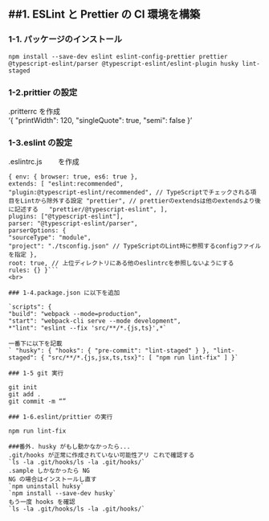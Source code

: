 ## ##1. ESLint と Prettier の CI 環境を構築  

### 1-1. パッケージのインストール  
```npm install --save-dev eslint eslint-config-prettier prettier @typescript-eslint/parser @typescript-eslint/eslint-plugin husky lint-staged```

### 1-2.prittier の設定  
.pritterrc を作成  
‘{
"printWidth": 120,
"singleQuote": true,
"semi": false
}’  

### 1-3.eslint の設定  
.eslintrc.js 　　を作成  
```module.exports =   
{ env: { browser: true, es6: true },  
extends: [ "eslint:recommended",  
"plugin:@typescript-eslint/recommended", // TypeScriptでチェックされる項目をLintから除外する設定 "prettier", // prettierのextendsは他のextendsより後に記述する   "prettier/@typescript-eslint", ],  
plugins: ["@typescript-eslint"],  
parser: "@typescript-eslint/parser",  
parserOptions: {  
"sourceType": "module",  
"project": "./tsconfig.json" // TypeScriptのLint時に参照するconfigファイルを指定 },  
root: true, // 上位ディレクトリにある他のeslintrcを参照しないようにする  
rules: {} }```  
<br>

### 1-4.package.json に以下を追加  

`scripts": {  
"build": "webpack --mode=production",  
"start": "webpack-cli serve --mode development",  
*"lint": "eslint --fix 'src/**/*.{js,ts}',*`  

一番下に以下を記載  
` "husky": { "hooks": { "pre-commit": "lint-staged" } }, "lint-staged": { "src/**/*.{js,jsx,ts,tsx}": [ "npm run lint-fix" ] }`  

### 1-5 git 実行  

git init  
git add .  
git commit -m “”  

### 1-6.eslint/prittier の実行  

npm run lint-fix  

###番外. husky がもし動かなかったら...  
.git/hooks が正常に作成されていない可能性アリ これで確認する  
`ls -la .git/hooks/ls -la .git/hooks/`  
.sample しかなかったら NG  
NG の場合はインストールし直す  
`npm uninstall huksy`  
`npm install --save-dev husky`  
もう一度 hooks を確認  
`ls -la .git/hooks/ls -la .git/hooks/`  
